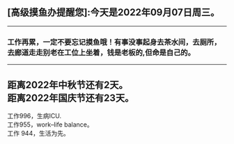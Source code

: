 ## [高级摸鱼办提醒您]:今天是2022年09月07日周三。
---
### 工作再累，一定不要忘记摸鱼哦！有事没事起身去茶水间，去厕所，去廊道走走别老在工位上坐着，钱是老板的,但命是自己的。
---
距离2022年中秋节还有2天。  
距离2022年国庆节还有23天。  
---
工作996，生病ICU.  
工作955，work–life balance。  
工作 944，生活为先。